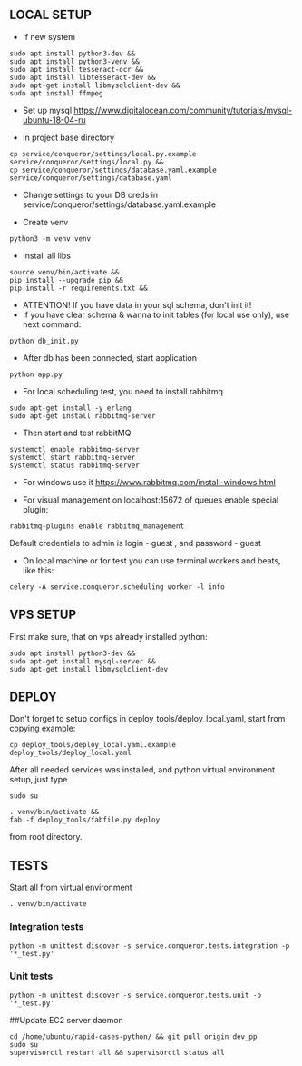 ## LOCAL SETUP
- If new system

```
sudo apt install python3-dev &&
sudo apt install python3-venv &&
sudo apt install tesseract-ocr &&
sudo apt install libtesseract-dev &&
sudo apt-get install libmysqlclient-dev &&
sudo apt install ffmpeg
```
- Set up mysql
https://www.digitalocean.com/community/tutorials/mysql-ubuntu-18-04-ru

- in project base directory
```
cp service/conqueror/settings/local.py.example service/conqueror/settings/local.py && 
cp service/conqueror/settings/database.yaml.example service/conqueror/settings/database.yaml
```
- Change settings to your DB creds in service/conqueror/settings/database.yaml.example

- Create venv

```
python3 -m venv venv
```

- Install all libs

```
source venv/bin/activate && 
pip install --upgrade pip && 
pip install -r requirements.txt && 
```

- ATTENTION! If you have data in your sql schema, don't init it!
- If you have clear schema & wanna to init tables (for local use only), 
use next command:
```
python db_init.py
```

- After db has been connected, start application

```
python app.py
```

- For local scheduling test, you need to install rabbitmq
```
sudo apt-get install -y erlang
sudo apt-get install rabbitmq-server
```

- Then start and test rabbitMQ

```
systemctl enable rabbitmq-server
systemctl start rabbitmq-server
systemctl status rabbitmq-server
```

- For windows use it https://www.rabbitmq.com/install-windows.html

- For visual management on localhost:15672 of queues enable special plugin:

```
rabbitmq-plugins enable rabbitmq_management
```

Default credentials to admin is login - guest , and password - guest

- On local machine or for test you can use terminal workers and beats, like this:

```
celery -A service.conqueror.scheduling worker -l info
```

## VPS SETUP

First make sure, that on vps already installed python:

```
sudo apt install python3-dev &&
sudo apt-get install mysql-server &&
sudo apt-get install libmysqlclient-dev
```

## DEPLOY

Don't forget to setup configs in deploy_tools/deploy_local.yaml, start from copying example:

```
cp deploy_tools/deploy_local.yaml.example deploy_tools/deploy_local.yaml
```

After all needed services was installed, and python virtual environment
setup, just type
```
sudo su
```
```
. venv/bin/activate &&
fab -f deploy_tools/fabfile.py deploy
```
from root directory.

## TESTS

Start all from virtual environment

```
. venv/bin/activate
```

### Integration tests
```
python -m unittest discover -s service.conqueror.tests.integration -p '*_test.py'
```

### Unit tests
```
python -m unittest discover -s service.conqueror.tests.unit -p '*_test.py'
```

##Update EC2 server daemon
```
cd /home/ubuntu/rapid-cases-python/ && git pull origin dev_pp
sudo su
supervisorctl restart all && supervisorctl status all
```
